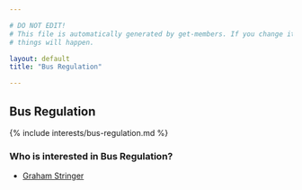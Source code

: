```yaml
---

# DO NOT EDIT!
# This file is automatically generated by get-members. If you change it, bad
# things will happen.

layout: default
title: "Bus Regulation"

---
```


## Bus Regulation

{% include interests/bus-regulation.md %}

### Who is interested in Bus Regulation?


* [Graham Stringer](/members/graham-stringer.html)
